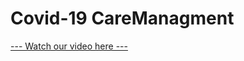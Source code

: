 # Covid-19 CareManagment
[--- Watch our video here ---](https://www.youtube.com/watch?v=gSPOzlMtnzo&feature=youtu.be)
